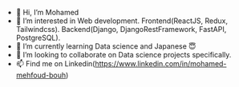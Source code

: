 - 👋 Hi, I’m Mohamed
- 👀 I’m interested in Web development. Frontend(ReactJS, Redux, Tailwindcss). Backend(Django, DjangoRestFramework, FastAPI, PostgreSQL).
- 🌱 I’m currently learning Data science and Japanese  😇
- 💞️ I’m looking to collaborate on Data science projects specifically. 
- 📫 Find me on Linkedin(https://www.linkedin.com/in/mohamed-mehfoud-bouh)

<!---
--->
